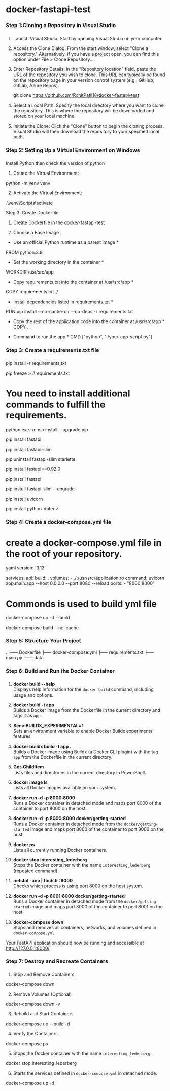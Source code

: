 # docker-fastapi-test
###
### Step 1:Cloning a Repository in Visual Studio
###

1. Launch Visual Studio: Start by opening Visual Studio on your computer.


2. Access the Clone Dialog:
From the start window, select "Clone a repository."
Alternatively, if you have a project open, you can find this option under File > Clone Repository....


3. Enter Repository Details:
In the "Repository location" field, paste the URL of the repository you wish to clone. This URL can typically be found on the repository page in your version control system (e.g., GitHub, GitLab, Azure Repos).
   
   
   git clone https://github.com/RohitPatil18/docker-fastapi-test


4. Select a Local Path:
Specify the local directory where you want to clone the repository. This is where the repository will be downloaded and stored on your local machine.

 
5. Initiate the Clone:
Click the "Clone" button to begin the cloning process. Visual Studio will then download the repository to your specified local path.


###
### Step 2: Setting Up a Virtual Environment on Windows
###

Install Python then check the version of python

1. Create the Virtual Environment:

python -m venv venv

2. Activate the Virtual Environment:
 
.\venv\Scripts\activate

Step 3: Create Dockerfile 

1. Create Dockerfile in the docker-fastapi-test 

2. Choose a Base Image

* Use an official Python runtime as a parent image *

FROM python:3.9

* Set the working directory in the container *

WORKDIR /usr/src/app

* Copy requirements.txt into the container at /usr/src/app *

COPY requirements.txt ./

* Install dependencies listed in requirements.txt *

RUN pip install --no-cache-dir --no-deps -r requirements.txt

* Copy the rest of the application code into the container at /usr/src/app *
COPY . .

* Command to run the app *
CMD ["python", "./your-app-script.py"]



###
### Step 3: Create a requirements.txt file
###

pip install -r requirements.txt

pip freeze > .\requirements.txt


# You need to install additional commands to fulfill the requirements.

python.exe -m pip install --upgrade pip

pip install fastapi

pip install fastapi-slim

pip uninstall fastapi-slim starlette

pip install fastapi==0.92.0

pip install fastapi

pip install fastapi-slim --upgrade

pip install uvicorn

pip install python-dotenv




###
### Step 4: Create a docker-compose.yml file
### 

# create a docker-compose.yml file in the root of your repository.

yaml
version: '3.12'

services:
  api:
    build: .
    volumes:
      - ./:/usr/src/application:ro
    command: uvicorn aop.main:app --host 0.0.0.0 --port 8080 --reload
    ports:
      - "8000:8000"

      

# Commonds is used to build yml file

docker-compose up -d --build

docker-compose build --no-cache



### Step 5: Structure Your Project
.
├── Dockerfile
├── docker-compose.yml
├── requirements.txt
├── main.py
└── data


####
### Step 6: Build and Run the Docker Container
###

1. **docker build --help**  
   Displays help information for the `docker build` command, including usage and options.

2. **docker build -t app**  
   Builds a Docker image from the Dockerfile in the current directory and tags it as `app`.

3. **$env:BUILDX_EXPERIMENTAL=1**  
   Sets an environment variable to enable Docker Buildx experimental features.

4. **docker buildx build -t app .**  
   Builds a Docker image using Buildx (a Docker CLI plugin) with the tag `app` from the Dockerfile in the current directory.

5. **Get-ChildItem**  
   Lists files and directories in the current directory in PowerShell.

7. **docker image ls**  
   Lists all Docker images available on your system.

8. **docker run -d -p 8000:8000**  
   Runs a Docker container in detached mode and maps port 8000 of the container to port 8000 on the host.

9. **docker run -d -p 8000:8000 docker/getting-started**  
    Runs a Docker container in detached mode from the `docker/getting-started` image and maps port 8000 of the container to port 8000 on the host.

10. **docker ps**  
    Lists all currently running Docker containers.

11. **docker stop interesting_lederberg**  
    Stops the Docker container with the name `interesting_lederberg` (repeated command).

12. **netstat -ano | findstr :8000**  
    Checks which process is using port 8000 on the host system.

13. **docker run -d -p 8001:8000 docker/getting-started**  
    Runs a Docker container in detached mode from the `docker/getting-started` image and maps port 8000 of the container to port 8001 on the host.

14. **docker-compose down**  
    Stops and removes all containers, networks, and volumes defined in `docker-compose.yml`.


Your FastAPI application should now be running and accessible at http://127.0.0.1:8000/


###
### Step 7: Destroy and Recreate Containers
###

1. Stop and Remove Containers:

docker-compose down

2. Remove Volumes (Optional)

docker-compose down -v

3. Rebuild and Start Containers

docker-compose up --build -d

4. Verify the Containers

docker-compose ps

5. Stops the Docker container with the name `interesting_lederberg`.

docker stop interesting_lederberg

6. Starts the services defined in `docker-compose.yml` in detached mode.

docker-compose up -d
 
